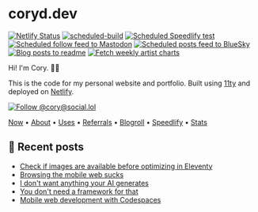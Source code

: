 # coryd.dev

[![Netlify Status](https://api.netlify.com/api/v1/badges/02b49681-1b96-4d64-978b-cd8ff204ba1e/deploy-status)](https://app.netlify.com/sites/cdme/deploys) [![scheduled-build](https://github.com/cdransf/coryd.dev/actions/workflows/scheduled-build.yaml/badge.svg)](https://github.com/cdransf/coryd.dev/actions/workflows/scheduled-build.yaml) [![Scheduled Speedlify test](https://github.com/cdransf/coryd.dev/actions/workflows/scheduled-speedlify-build.yaml/badge.svg)](https://github.com/cdransf/coryd.dev/actions/workflows/scheduled-speedlify-build.yaml) [![Scheduled follow feed to Mastodon](https://github.com/cdransf/coryd.dev/actions/workflows/scheduled-post.yaml/badge.svg)](https://github.com/cdransf/coryd.dev/actions/workflows/scheduled-post.yaml) [![Scheduled posts feed to BlueSky](https://github.com/cdransf/coryd.dev/actions/workflows/scheduled-post-bluesky.yaml/badge.svg)](https://github.com/cdransf/coryd.dev/actions/workflows/scheduled-post-bluesky.yaml) [![Blog posts to readme](https://github.com/cdransf/coryd.dev/actions/workflows/blog-posts-to-readme.yaml/badge.svg)](https://github.com/cdransf/coryd.dev/actions/workflows/blog-posts-to-readme.yaml) [![Fetch weekly artist charts](https://github.com/cdransf/coryd.dev/actions/workflows/fetch-artist-charts.yaml/badge.svg)](https://github.com/cdransf/coryd.dev/actions/workflows/fetch-artist-charts.yaml)

Hi! I'm Cory. 👋🏻

This is the code for my personal website and portfolio. Built using [11ty](https://www.11ty.dev) and deployed on [Netlify](https://netlify.com).

[![Follow @cory@social.lol](https://img.shields.io/mastodon/follow/109606224363698309?domain=https%3A%2F%2Fsocial.lol&style=for-the-badge&logo=Mastodon&logoColor=white&labelColor=6364FF)](https://social.lol/@cory)

[Now](https://coryd.dev/now) • [About](https://coryd.dev/about) • [Uses](https://coryd.dev/uses) • [Referrals](https://coryd.dev/referrals) • [Blogroll](https://coryd.dev/blogroll) • [Speedlify](https://coryd.dev/speedlify) • [Stats](https://coryd.dev/stats)

## 📝 Recent posts

<!-- BLOGPOSTS:START -->
- [Check if images are available before optimizing in Eleventy](https://coryd.dev/posts/2024/check-if-images-are-available-before-optimizing-in-eleventy/)
- [Browsing the mobile web sucks](https://coryd.dev/posts/2024/browsing-the-mobile-web-sucks/)
- [I don't want anything your AI generates](https://coryd.dev/posts/2024/i-dont-want-anything-your-ai-generates/)
- [You don't need a framework for that](https://coryd.dev/posts/2024/you-dont-need-a-framework-for-that/)
- [Mobile web development with Codespaces](https://coryd.dev/posts/2024/mobile-web-development-with-codespaces/)
<!-- BLOGPOSTS:END -->
